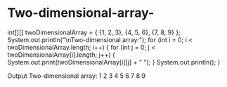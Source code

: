 # Two-dimensional-array-
int[][] twoDimensionalArray = {
            {1, 2, 3},
            {4, 5, 6},
            {7, 8, 9}
        };
        System.out.println("\nTwo-dimensional array:");
        for (int i = 0; i < twoDimensionalArray.length; i++) {
            for (int j = 0; j < twoDimensionalArray[i].length; j++) {
                System.out.print(twoDimensionalArray[i][j] + " ");
            }
            System.out.println();
        }

Output 
Two-dimensional array:
1 2 3 
4 5 6 
7 8 9 

